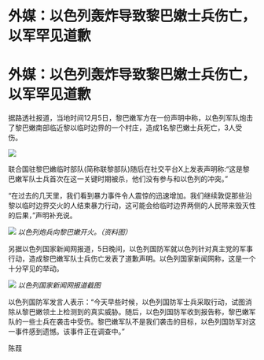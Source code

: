 # 外媒：以色列轰炸导致黎巴嫩士兵伤亡，以军罕见道歉

# 外媒：以色列轰炸导致黎巴嫩士兵伤亡，以军罕见道歉

据路透社报道，当地时间12月5日，黎巴嫩军方在一份声明中称，以色列军队炮击了黎巴嫩南部临近黎以临时边界的一个村庄，造成1名黎巴嫩士兵死亡，3人受伤。

![](https://inews.gtimg.com/news_bt/OYTUd4ota50KV0WNKQLWK9p-NoBibQIcc6aFv2t4bWW9UAA/1000)

联合国驻黎巴嫩临时部队(简称联黎部队)随后在社交平台X上发表声明称:“这是黎巴嫩军队士兵首次在这一关键时期被杀，他们没有参与和以色列的冲突。”

“在过去的几天里，我们看到暴力事件令人震惊的迅速增加。我们继续敦促那些沿黎以临时边界交火的人结束暴力行动，这可能会给临时边界两侧的人民带来毁灭性的后果，”声明补充说。

![](https://inews.gtimg.com/news_bt/OpOo_k7yRd7qFCN4KIN7xoPLdWwJgakTk_Qtuc_NFdTHcAA/1000)
_以色列炮兵向黎巴嫩开火。（资料图）_

另据以色列国家新闻网报道，5日晚间，以色列国防军就以色列针对真主党的军事行动，造成黎巴嫩军队士兵伤亡发表了道歉声明。以色列国家新闻网称，这是一个十分罕见的举动。

![](https://inews.gtimg.com/news_bt/OZLVjtep7i6OWPIT16gIQrXlKwzMGJ7VJuvtVtTfjgDoYAA/1000)
_以色列国家新闻网报道截图_

以色列国防军发言人表示：“今天早些时候，以色列国防军士兵采取行动，试图消除从黎巴嫩领土上检测到的真实威胁。随后，以色列国防军收到报告称，黎巴嫩军队的一些士兵在袭击中受伤。黎巴嫩军队不是我们袭击的目标，以色列国防军对这一事件感到遗憾。该事件正在调查中。”

陈葭

